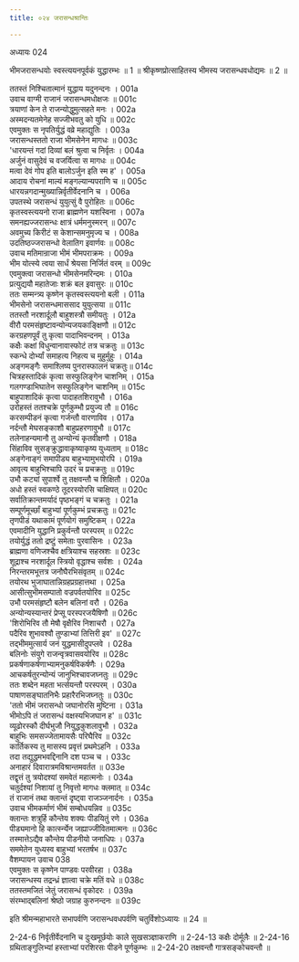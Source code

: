 ```yaml
---
title: ०२४ जरासन्धश्रान्तिः

---
```

अध्यायः 024

भीमजरासन्धयोः स्वस्त्ययनपूर्वकं युद्धारम्भः ॥ 1 ॥ श्रीकृष्णप्रोत्साहितस्य भीमस्य जरासन्धवधोद्यमः ॥ 2 ॥

ततस्तं निश्चितात्मानं युद्धाय यदुनन्दनः ।	001a  
उवाच वाग्मी राजानं जरासन्धमधोक्षजः ॥	001c  
त्रयाणां केन ते राजन्योद्धुमुत्सहते मनः ।	002a  
अस्मदन्यतमेनेह सज्जीभवतु को युधि ॥	002c  
एवमुक्तः स नृपतिर्युद्धं वव्रे महाद्युतिः ।	003a  
जरासन्धस्ततो राजा भीमसेनेन मागधः ॥     	003c  
\'धारयन्तं गदां दिव्यां बलं श्रुत्वा च निर्वृतः ।	004a  
अर्जुनं वासुदेवं च वजर्यित्वा स मागधः ॥	004c  
मत्वा देवं गोप इति बालोऽर्जुन इति स्म ह\' ।	005a  
आदाय रोचनां माल्यं मङ्गल्यान्यपराणि च ॥	005c  
धारयन्नगदान्मुख्यान्निर्वृतीर्वेदनानि च ।	006a  
उपतस्थे जरासन्धं युयुत्सुं वै पुरोहितः ॥	006c  
कृतस्वस्त्ययनो राजा ब्राह्मणेन यशस्विना ।	007a  
समनह्यज्जरासन्धः क्षात्रं धर्ममनुस्मरन् ॥	007c  
अवमुच्य किरीटं स केशान्समनुमृज्य च ।	008a  
उदतिष्ठज्जरासन्धो वेलातिग इवार्णवः ॥	008c  
उवाच मतिमान्राजा भीमं भीमपराक्रमः ।	009a  
भीम योत्स्ये त्वया सार्धं श्रेयसा निर्जितं वरम् ॥	009c  
एवमुक्त्वा जरासन्धो भीमसेनमरिन्दमः ।	010a  
प्रत्युद्ययौ महातेजाः शक्रं बल इवासुरः ॥	010c  
ततः सम्मन्त्र्य कृष्णेन कृतस्वस्त्ययनो बली ।	011a  
भीमसेनो जरासन्धमाससाद युयुत्सया ॥	011c  
ततस्तौ नरशार्दूलौ बाहुशस्त्रौ समीयतुः ।	012a  
वीरौ परमसंहृष्टावन्योन्यजयकाङ्क्षिणौ ॥	012c  
करग्रहणपूर्वं तु कृत्वा पादाभिवन्दनम् ।	013a  
कक्षैः कक्षां विधुन्वानावास्फोटं तत्र चक्रतुः ॥	013c  
स्कन्धे दोर्भ्यां समाहत्य निहत्य च मुहुर्मुहुः ।	014a  
अङ्गमङ्गैः समाश्लिष्य पुनरास्फालनं चक्रतुः॥	014c  
चित्रहस्तादिकं कृत्वा सस्फुलिङ्गेन चाशनिम् ।	015a  
गलगण्डाभिघातेन सस्फुलिङ्गेन चाशनिम् ॥	015c  
बाहुपाशादिकं कृत्वा पादाहतशिरावुभौ ।	016a  
उरोहस्तं ततश्चक्रे पूर्णकुम्भौ प्रयुज्य तौ ॥	016c  
करसम्पीडनं कृत्वा गर्जन्तौ वारणाविव ।	017a  
नर्दन्तौ मेघसङ्काशौ बाहुप्रहरणावुभौ ॥	017c  
तलेनाहन्यमानौ तु अन्योन्यं कृतवीक्षणौ ।	018a  
सिंहाविव सुसङ्क्रुद्धावाकृष्याकृष्य युध्यताम् ॥	018c  
अङ्गेनाङ्गं समापीड्य बाहुभ्यामुभयोरपि ।	019a  
आवृत्य बाहुभिश्चापि उदरं च प्रचक्रतुः ॥	019c  
उभौ कट्यां सुपार्श्वे तु तक्षवन्तौ च शिक्षितौ ।	020a  
अधो हस्तं स्वकण्ठे तूदरस्योरसि चाक्षिपत् ॥	020c  
सर्वातिक्रान्तमर्यादं पृष्ठभङ्गं च चक्रतुः ।	021a  
सम्पूर्णमूर्च्छां बाहुभ्यां पूर्णकुम्भं प्रचक्रतुः ॥	021c  
तृणपीडं यथाकामं पूर्णयोगं समुष्टिकम् ।	022a  
एवमादीनि युद्धानि प्रकुर्वन्तौ परस्परम् ॥	022c  
तयोर्युद्धं ततो द्रष्टुं समेताः पुरवासिनः ।	023a  
ब्राह्मणा वणिजश्चैव क्षत्रियाश्च सहस्रशः ॥	023c  
शूद्राश्च नरशार्दूल स्त्रियो वृद्धाश्च सर्वशः ।	024a  
निरन्तरमभूत्तत्र जनौघैरभिसंवृतम् ॥	024c  
तयोरथ भुजाघातान्निग्रहप्रग्रहात्तथा ।	025a  
आसीत्सुभीमसम्पातो वज्रपर्वतयोरिव ॥	025c  
उभौ परमसंहृष्टौ बलेन बलिनां वरौ ।	026a  
अन्योन्यस्यान्तरं प्रेप्सू परस्परजयैषिणौ ॥	026c  
\'शिरोभिरिव तौ मेषौ वृक्षैरिव निशाचरौ ।	027a  
पदैरिव शुभावश्वौ तुण्डाभ्यां तित्तिरी इव\' ॥	027c  
तद्भीममुत्सार्य जनं युद्धमासीदुपप्लवे ।	028a  
बलिनोः संयुगे राजन्वृत्रवासवयोरिव ॥	028c  
प्रकर्षणाकर्षणाभ्यामनुकर्षविकर्षणैः ।	029a  
आचकर्षतुरन्योन्यं जानुभिश्चावजघ्नतुः ॥	029c  
ततः शब्देन महता भर्त्सयन्तौ परस्परम् ।	030a  
पाषाणसङ्घातनिभैः प्रहारैरभिजघ्नतुः ॥	030c  
\'ततो भीमं जरासन्धो जघानोरसि मुष्टिना ।	031a  
भीमोऽपि तं जरासन्धं वक्षस्यभिजघान ह\' ॥	031c  
व्यूढोरस्कौ दीर्घभुजौ नियुद्धकुशलावुभौ ।	032a  
बाहुभिः समसज्जेतामायसैः परिघैरिव ॥	032c  
कार्तिकस्य तु मासस्य प्रवृत्तं प्रथमेऽहनि ।	033a  
तदा तद्युद्धमभवद्दिनानि दश पञ्च च ।	033c  
अनाहारं दिवारात्रमविश्रान्तमवर्तत ॥	033e  
तद्वृत्तं तु त्रयोदश्यां समवेतं महात्मनोः ।	034a  
चतुर्दश्यां निशायां तु निवृत्तो मागधः क्लमात् ॥	034c  
तं राजानं तथा क्लान्तं दृष्ट्वा राजञ्जनार्दनः ।	035a  
उवाच भीमकर्माणं भीमं सम्बोधयन्निव ॥	035c  
क्लान्तः शत्रुर्हि कौन्तेय शक्यः पीडयितुं रणे ।	036a  
पीड्यमानो हि कार्त्स्न्येन जह्याज्जीवितमात्मनः ॥	036c  
तस्मात्तेऽद्यैव कौन्तेय पीडनीयो जनाधिपः ।	037a  
सममेतेन युध्यस्व बाहुभ्यां भरतर्षभ ॥	037c  
वैशम्पायन उवाच 	038  
एवमुक्तः स कृष्णेन पाण्डवः परवीरहा ।	038a  
जरासन्धस्य तद्रन्ध्रं ज्ञात्वा चक्रे मतिं वधे ॥	038c  
ततस्तमजितं जेतुं जरासन्धं वृकोदरः ।	039a  
संरम्भाद्बलिनां श्रेष्ठो जग्राह कुरुनन्दनः ॥ 	039c  

इति श्रीमन्महाभारते सभापर्वणि जरासन्धवधपर्वणि चतुर्विशोऽध्यायः ॥ 24 ॥

2-24-6 निर्वृतीर्वेदनानि च दुःखमूर्छयोः काले सुखसञ्ज्ञाकराणि ॥ 
2-24-13 कक्षैः दोर्मूलैः ॥ 
2-24-16 ग्रथिताङ्गुलिभ्यां हस्ताभ्यां परशिरसः पीडने पूर्णकुम्भः ॥ 
2-24-20 तक्षवन्तौ गात्रसङ्कोचवन्तौ ॥